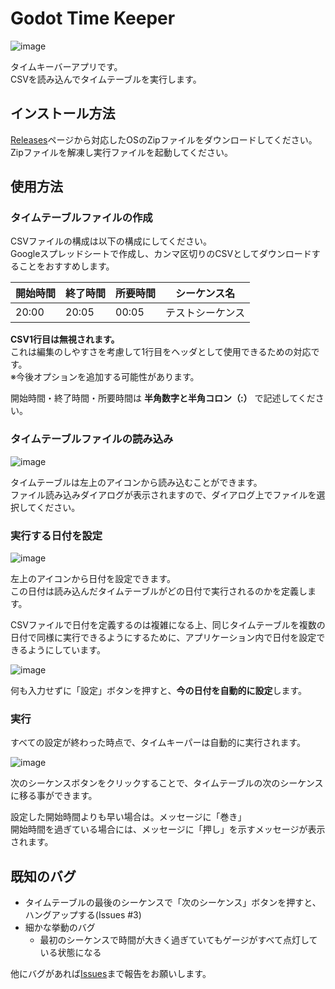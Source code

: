 # Godot Time Keeper

![image](https://user-images.githubusercontent.com/186786/96395845-a6a40880-1200-11eb-8762-5421db6a91cb.png)

タイムキーバーアプリです。  
CSVを読み込んでタイムテーブルを実行します。

## インストール方法

[Releases](https://github.com/AheadGameStudio/godot-time-keeper/releases)ページから対応したOSのZipファイルをダウンロードしてください。  
Zipファイルを解凍し実行ファイルを起動してください。

## 使用方法

### タイムテーブルファイルの作成

CSVファイルの構成は以下の構成にしてください。  
Googleスプレッドシートで作成し、カンマ区切りのCSVとしてダウンロードすることをおすすめします。

| 開始時間 | 終了時間 | 所要時間 | シーケンス名     |
| -------- | -------- | -------- | ---------------- |
| 20:00    | 20:05    | 00:05    | テストシーケンス |

**CSV1行目は無視されます。**  
これは編集のしやすさを考慮して1行目をヘッダとして使用できるための対応です。  
※今後オプションを追加する可能性があります。

開始時間・終了時間・所要時間は **半角数字と半角コロン（:）** で記述してください。

### タイムテーブルファイルの読み込み

![image](https://user-images.githubusercontent.com/186786/96395284-36e14e00-11ff-11eb-82e5-4e7438da4d0b.png)

タイムテーブルは左上のアイコンから読み込むことができます。  
ファイル読み込みダイアログが表示されますので、ダイアログ上でファイルを選択してください。

### 実行する日付を設定

![image](https://user-images.githubusercontent.com/186786/96395310-4a8cb480-11ff-11eb-9014-071749594955.png)

左上のアイコンから日付を設定できます。  
この日付は読み込んだタイムテーブルがどの日付で実行されるのかを定義します。

CSVファイルで日付を定義するのは複雑になる上、同じタイムテーブルを複数の日付で同様に実行できるようにするために、アプリケーション内で日付を設定できるようにしています。

![image](https://user-images.githubusercontent.com/186786/96395341-5f694800-11ff-11eb-93d1-9f555e8ef749.png)

何も入力せずに「設定」ボタンを押すと、**今の日付を自動的に設定**します。

### 実行

すべての設定が終わった時点で、タイムキーパーは自動的に実行されます。

![image](https://user-images.githubusercontent.com/186786/96395445-a1928980-11ff-11eb-82c3-ba6e22b990f5.png)

次のシーケンスボタンをクリックすることで、タイムテーブルの次のシーケンスに移る事ができます。

設定した開始時間よりも早い場合は。メッセージに「巻き」  
開始時間を過ぎている場合には、メッセージに「押し」を示すメッセージが表示されます。

## 既知のバグ

- タイムテーブルの最後のシーケンスで「次のシーケンス」ボタンを押すと、ハングアップする(Issues #3)
- 細かな挙動のバグ
  - 最初のシーケンスで時間が大きく過ぎていてもゲージがすべて点灯している状態になる

他にバグがあれば[Issues](https://github.com/AheadGameStudio/godot-time-keeper/issues)まで報告をお願いします。